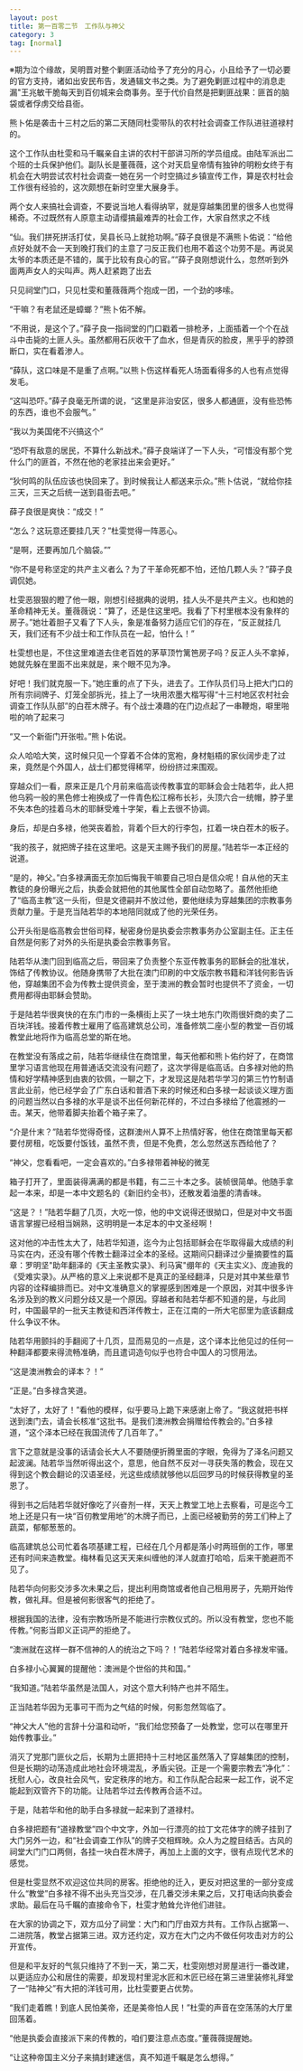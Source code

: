```yaml
---
layout: post
title: 第一百零二节　工作队与神父
category: 3
tag: [normal]
---
```


※期为泣个缘故，吴明晋对整个剿匪活动给予了充分的月心，小且给予了一切必要的官方支持，诸如出安民布告，发通辑文书之类。为了避免剿匪过程中的消息走漏"王兆敏干脆每天到百仞城来会商事务。至于代价自然是把剿匪战果：匪首的脑袋或者俘虏交给县衙。

熊卜佑是袭击十三村之后的第二天随同杜雯带队的农村社会调查工作队进驻道禄村的。

这个工作队由杜雯和马千瞩亲自主讲的农村干部讲习所的学员组成。由陆军派出二个班的士兵保护他们。副队长是董薇薇，这个对天启皇帝情有独钟的明粉女终于有机会在大明尝试农村社会调查一她在另一个时空搞过乡镇宣传工作，算是农村社会工作很有经验的，这次颇想在新时空里大展身手。

两个女人来搞社会调查，不要说当地人看得纳罕，就是穿越集团里的很多人也觉得稀奇。不过既然有人原意主动请缨搞最难弄的社会工作，大家自然求之不线

“仙。我们拼死拼活打仗，吴县长马上就抢功啊。”薛子良很是不满熊卜佑说：“给他点好处就不会一天到晚打我们的主意了刁反正我们也用不着这个功劳不是。再说吴太爷的本质还是不错的，属于比较有良心的官。””薛子良刚想说什么，忽然听到外面两声女人的尖叫声。两人赶紧跑了出去

只见祠堂门口，只见杜雯和董薇薇两个抱成一团，一个劲的哆嗦。

“干嘛？有老鼠还是蟑螂？”熊卜佑不解。

“不用说，是这个了。”薛子良一指祠堂的门口戳着一排枪矛，上面插着一个个在战斗中击毙的土匪人头。虽然都用石灰收干了血水，但是青灰的脸皮，黑乎乎的脖颈断口，实在看着渗人。

“薛队，这口味是不是重了点啊。”以熊卜伤这样看死人场面看得多的人也有点觉得发毛。

“这叫恐吓。”薛子良毫无所谓的说，“这里是非治安区，很多人都通匪，没有些恐怖的东西，谁也不会服气。”

“我以为美国佬不兴搞这个”

“恐吓有敌意的居民，不算什么新战术。”薛子良端详了一下人头，“可惜没有那个党什么门的匪首，不然在他的老家挂出来会更好。”

“狄何鸣的队伍应该也快回来了。到时候我让人都送来示众。”熊卜估说，“就给你挂三天，三天之后统一送到县衙去吧。”

薛子良很是爽快：“成交！”

“怎么？这玩意还要挂几天？”杜雯觉得一阵恶心。

“是啊，还要再加几个脑袋。””

“你不是号称坚定的共产主义者么？为了干革命死都不怕，还怕几颗人头？”薛子良调侃她。

杜雯恶狠狠的瞪了他一眼，刚想引经据典的说明，挂人头不是共产主义。也和她的革命精神无关。董薇薇说：“算了，还是住这里吧。我看了下村里根本没有象样的房子。”她壮着胆子又看了下人头，象是准备努力适应它们的存在，“反正就挂几天，我们还有不少战士和工作队员在一起，怕什么！”

杜雯想也是，不住这里难道去住老百姓的茅草顶竹篱笆房子吗？反正人头不拿掉，她就先躲在里面不出来就是，来个眼不见为净。

好吧！我们就克服一下。”她庄重的点了下头，进去了。工作队员们马上把大门口的所有宗祠牌子、灯笼全部拆光，挂上了一块用浓墨大楷写得“十三村地区农村社会调查工作队队部”的白茬木牌子。有个战士凑趣的在门边点起了一串鞭炮，噼里啪啦的响了起来刁

“又一个新衙门开张啦。”熊卜佑说。

众人哈哈大笑，这时候只见一个穿着不合体的宽袍，身材魁梧的家伙阔步走了过来，竟然是个外国人，战士们都觉得稀罕，纷纷挤过来围观。

穿越众们一看，原来正是几个月前来临高谈传教事宜的耶稣会会士陆若华，此人把他乌鸦一般的黑色修士袍换成了一件青色松江棉布长衫，头顶六合一统帽，脖子里不失本色的挂着乌木的耶稣受难十字架，看上去很不协调。

身后，却是白多禄，他哭丧着脸，背着个巨大的行李包，扛着一块白茬木的板子。

“我的孩子，就把牌子挂在这里吧。这是天主赐予我们的房屋。”陆若华一本正经的说道。

“是的，神父。”白多禄满面无奈加后悔我干嘛要自己坦白是信众呢！自从他的天主教徒的身份曝光之后，执委会就把他的其他属性全部自动忽略了。虽然他拒绝了“临高主教”这一头衔，但是文德嗣并不放过他，要他继续为穿越集团的宗教事务贡献力量。于是充当陆若华的本地陪同就成了他的光荣任务。

公开头衔是临高教会世俗司释，秘密身份是执委会宗教事务办公室副主任。正主任自然是何影了对外的头衔是执委会宗教事务官。

陆若华从澳门回到临高之后，带回来了负责整个东亚传教事务的耶稣会的批准状，饰结了传教协议。他随身携带了大批在澳门印刷的中文版宗教书籍和洋钱何影告诉他，穿越集团不会为传教士提供资金，至于澳洲的教会暂时也提供不了资金，一切费用都得由耶稣会赞助。

于是陆若华很爽快的在东门市的一条横街上买了一块土地东门吹雨很奸商的卖了二百块洋钱。接着传教士雇用了临高建筑总公司，准备修筑二座小型的教堂一百仞城教堂此地将作为临高总堂的斯在地。

在教堂没有落成之前，陆若华继续住在商馆里，每天他都和熊卜佑约好了，在商馆里学习语言他现在用普通话交流没有问题了，这次学得是临高话。白多禄对他的热情和好学精神感到由衷的钦佩，一聊之下，才发现这是陆若华学习的第三竹竹制语言此业前，他已经学会了广东白话和普酒下来的时候还和白多禄一起谈谈义理方面的问题当然以白多禄的水平是谈不出任何新花样的，不过白多禄给了他震撼的一击。某天，他带着脚夫抬着个箱子来了。

“介是什末？”陆若华觉得奇怪，这群澳州人算不上热情好客，他住在商馆里每天都要付房租，吃饭要付饭钱，虽然不贵，但是不免费，怎么忽然送东西给他了？

“神父，您看看吧，一定会喜欢的。”白多禄带着神秘的微芜

箱子打开了，里面装得满满的都是书籍，有二三十本之多。装帧很简单。他随手拿起一本来，却是一本中文题名的《新旧约全书》，还散发着油墨的清香味。

“这是？！”陆若华翻了几页，大吃一惊，他的中文说得还很拗口，但是对中文书面语言掌握已经相当娴熟，这明明是一本足本的中文圣经啊！

这对他的冲击性太大了，陆若华知道，迄今为止包括耶稣会在华取得最大成绩的利马实在内，还没有哪个传教士翻泽过全本的圣经。这期间只翻译过少量摘要性的篇章：罗明坚"助年翻泽的《天主圣教实录》、利马寅"绷年的《天主实义》、庞迪我的《受难实录》。从严格的意义上来说都不是真正的圣经翻泽，只是对其中某些章节内容的诠释编排而已。对中文准确意义的掌握感到困难是一个原因，对其中很多许名涉及到的教义问题分歧又是一个原因。穿越者和陆若华都不知道的是，与此同时，中国最早的一批天主教徒和西洋传教士，正在江南的一所大宅邸里为底该翻成什么争议不休。

陆若华用颤抖的手翻阅了十几页，显而易见的一点是，这个译本比他见过的任何一种翻泽都要来得流畅准确，而且遣词造句似乎也符合中国人的习惯用法。

“这是澳洲教会的译本？！”

“正是。”白多禄含笑道。

“太好了，太好了！”看他的模样，似乎要马上跪下来感谢上帝了。“我这就把书样送到澳门去，请会长核准“这批书。是我们澳洲教会捐赠给传教会的。”白多禄道，“这个泽本已经在我国流传了几百年了。”

言下之意就是没事的话请会长大人不要随便折腾里面的字眼，免得为了泽名问题又起波澜。陆若华当然听得出这个，意思，他自然不反对一寻获失落的教会，现在又得到这个教会翻论的汉语圣经，光这些成绩就够他以后回罗马的时候获得教皇的圣恩了。

得到书之后陆若华就好像吃了兴奋剂一样，天天上教堂工地上去察看，可是迄今工地上还是只有一块“百仞教堂用地”的木牌子而已，上面已经被勤劳的劳工们种上了蔬菜，郁郁葱葱的。

临高建筑总公司忙着各项基建工程，已经在几个月都是落小时两班倒的工作，哪里还有时间来造教堂。梅林看见这天天来纠缠他的洋人就直打哈哈，后来干脆避而不见了。

陆若华向何影交涉多次未果之后，提出利用商馆或者他自己租用房子，先期开始传教，做礼拜。但是被何影很客气的拒绝了。

根据我国的法律，没有宗教场所是不能进行宗教仪式的。所以没有教堂，您也不能传教。”何影当即义正词严的拒绝了。

“澳洲就在这样一群不信神的人的统治之下吗？！”陆若华经常对着白多禄发牢骚。

白多禄小心翼翼的提醒他：澳洲是个世俗的共和国。”

“我知道。”陆若华虽然是法国人，对这个意大利特产也并不陌生。

正当陆若华因为无事可干而为之气结的时候，何影忽然驾临了。

“神父大人”他的言辞十分温和动听，“我们给您预备了一处教堂，您可以在哪里开始传教事业。”

消灭了党那门匪伙之后，长期为土匪把持十三村地区虽然落入了穿越集团的控制，但是长期的动荡造成此地社会环境混乱，矛盾尖锐。正是一个需要宗教去“净化”：抚慰人心，改良社会风气，安定秩序的地方。和工作队配合起来一起工作，说不定能起到双管齐下的功能。让陆若华过去传教再合适不过。

于是，陆若华和他的助手白多禄就一起来到了道禄村。

白多禄把题有“道禄教堂”四个中文字，外加一行漂亮的拉丁文花体字的牌子挂到了大门另外一边，和“社会调查工作队”的牌子交相辉映。众人为之膛目结舌。古风的祠堂大门门口两侧，各挂一块白茬木牌子，再加上上面的文字，很有点现代艺术的感觉。

但是杜雯显然不欢迎这位共同的房客。拒绝他的迁入，更反对把这里的一部分变成什么“教堂”白多禄不得不出头充当交涉，在几番交涉未果之后，又打电话向执委会求助。最后在马千瞩的直接命令下，杜雯才勉耸允许他们进驻。

在大家的协调之下，双方瓜分了祠堂：大门和门厅由双方共有。工作队占据第一、二进院落，教堂占据第三进。双方还约定，双方在大门之内不做任何攻击对方的公开宣传。

但是和平友好的气氛只维持了不到一天，第二天，杜雯刚想对房屋进行一番改建，以更适应办公和居住的需要，却发现村里泥水匠和木匠已经在第三进里装修礼拜堂了一“陆神父”有大把的洋钱可用，比杜雯要更占优势。

“我们走着瞧！到底人民怕美帝，还是美帝怕人民！”杜雯的声音在空荡荡的大厅里回荡着。

“他是执委会直接派下来的传教的，咱们要注意点态度。”董薇薇提醒她。

“让这种帝国主义分子来搞封建迷信，真不知道千瞩是怎么想得。”